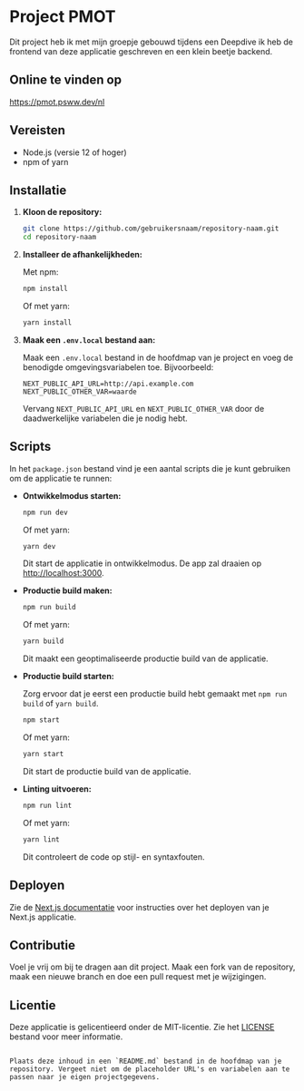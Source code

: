 ﻿# Project PMOT

Dit project heb ik met mijn groepje gebouwd tijdens een Deepdive ik heb de frontend van deze applicatie geschreven en een klein beetje backend.

## Online te vinden op

https://pmot.psww.dev/nl

## Vereisten

- Node.js (versie 12 of hoger)
- npm of yarn

## Installatie

1. **Kloon de repository:**

   ```bash
   git clone https://github.com/gebruikersnaam/repository-naam.git
   cd repository-naam
   ```

2. **Installeer de afhankelijkheden:**

   Met npm:

   ```bash
   npm install
   ```

   Of met yarn:

   ```bash
   yarn install
   ```

3. **Maak een `.env.local` bestand aan:**

   Maak een `.env.local` bestand in de hoofdmap van je project en voeg de benodigde omgevingsvariabelen toe. Bijvoorbeeld:

   ```env
   NEXT_PUBLIC_API_URL=http://api.example.com
   NEXT_PUBLIC_OTHER_VAR=waarde
   ```

   Vervang `NEXT_PUBLIC_API_URL` en `NEXT_PUBLIC_OTHER_VAR` door de daadwerkelijke variabelen die je nodig hebt.

## Scripts

In het `package.json` bestand vind je een aantal scripts die je kunt gebruiken om de applicatie te runnen:

- **Ontwikkelmodus starten:**

  ```bash
  npm run dev
  ```

  Of met yarn:

  ```bash
  yarn dev
  ```

  Dit start de applicatie in ontwikkelmodus. De app zal draaien op [http://localhost:3000](http://localhost:3000).

- **Productie build maken:**

  ```bash
  npm run build
  ```

  Of met yarn:

  ```bash
  yarn build
  ```

  Dit maakt een geoptimaliseerde productie build van de applicatie.

- **Productie build starten:**

  Zorg ervoor dat je eerst een productie build hebt gemaakt met `npm run build` of `yarn build`.

  ```bash
  npm start
  ```

  Of met yarn:

  ```bash
  yarn start
  ```

  Dit start de productie build van de applicatie.

- **Linting uitvoeren:**

  ```bash
  npm run lint
  ```

  Of met yarn:

  ```bash
  yarn lint
  ```

  Dit controleert de code op stijl- en syntaxfouten.

## Deployen

Zie de [Next.js documentatie](https://nextjs.org/docs/deployment) voor instructies over het deployen van je Next.js applicatie.

## Contributie

Voel je vrij om bij te dragen aan dit project. Maak een fork van de repository, maak een nieuwe branch en doe een pull request met je wijzigingen.

## Licentie

Deze applicatie is gelicentieerd onder de MIT-licentie. Zie het [LICENSE](./LICENSE) bestand voor meer informatie.
```

Plaats deze inhoud in een `README.md` bestand in de hoofdmap van je repository. Vergeet niet om de placeholder URL's en variabelen aan te passen naar je eigen projectgegevens.

